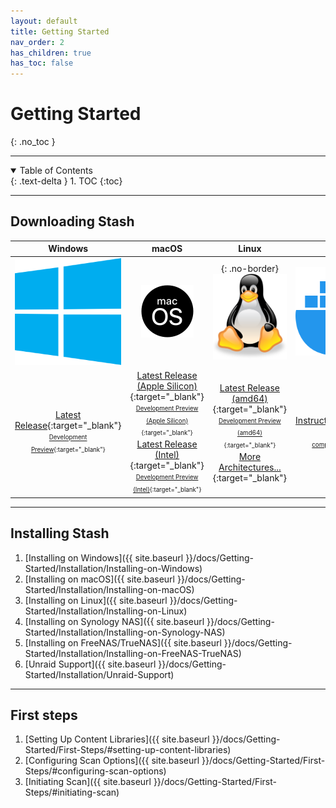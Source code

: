 ```yaml
---
layout: default
title: Getting Started
nav_order: 2
has_children: true
has_toc: false
---
```

# **Getting Started**
{: .no_toc }

---

<details open markdown="block">
  <summary>
    Table of Contents
  </summary>
  {: .text-delta }
1. TOC
{:toc}
</details>

---

## Downloading Stash

|                                                                                                                                Windows                                                                                                                                |                                                                                                                                                                                                                                                                                                              macOS                                                                                                                                                                                                                                                                                                              |                                                                                                                                                                                       Linux                                                                                                                                                                                       |                                                                                                                                    Docker                                                                                                                                    |
| :-------------------------------------------------------------------------------------------------------------------------------------------------------------------------------------------------------------------------------------------------------------------: | :-----------------------------------------------------------------------------------------------------------------------------------------------------------------------------------------------------------------------------------------------------------------------------------------------------------------------------------------------------------------------------------------------------------------------------------------------------------------------------------------------------------------------------------------------------------------------------------------------------------------------------: | :--------------------------------------------------------------------------------------------------------------------------------------------------------------------------------------------------------------------------------------------------------------------------------------------------------------------------------------------------------------------------------: | :---------------------------------------------------------------------------------------------------------------------------------------------------------------------------------------------------------------------------------------------------------------------------: |
|                                                                                                           ![Windows](Getting-Started/assets/windows_logo.svg)                                                                                                           |                                                                                                                                                                                                                                                                                           ![macOS](Getting-Started/assets/mac_logo.svg)                                                                                                                                                                                                                                                                                           |                                                                                                                                                                   {: .no-border}![Linux](Getting-Started/assets/linux_logo.svg)                                                                                                                                                                   |                                                                                                                ![Docker](Getting-Started/assets/docker_logo.svg)                                                                                                                |
| [Latest Release](https://github.com/stashapp/stash/releases/latest/download/stash-win.exe){:target="_blank"} <br /> <sup><sub>[Development Preview](https://github.com/stashapp/stash/releases/download/latest_develop/stash-win.exe){:target="_blank"}</sub></sup> | [Latest Release (Apple Silicon)](https://github.com/stashapp/stash/releases/latest/download/stash-macos-applesilicon){:target="_blank"} <br /> <sup><sub>[Development Preview (Apple Silicon)](https://github.com/stashapp/stash/releases/download/latest_develop/stash-macos-applesilicon){:target="_blank"}</sub></sup> <br />[Latest Release (Intel)](https://github.com/stashapp/stash/releases/latest/download/stash-macos-intel){:target="_blank"} <br /> <sup><sub>[Development Preview (Intel)](https://github.com/stashapp/stash/releases/download/latest_develop/stash-macos-intel){:target="_blank"}</sub></sup> | [Latest Release (amd64)](https://github.com/stashapp/stash/releases/latest/download/stash-linux){:target="_blank"} <br /> <sup><sub>[Development Preview (amd64)](https://github.com/stashapp/stash/releases/download/latest_develop/stash-linux){:target="_blank"}</sub></sup> <br /> [More Architectures...](https://github.com/stashapp/stash/releases/latest){:target="_blank"} | [Instructions](https://github.com/stashapp/stash/blob/master/docker/production/README.md){:target="_blank"} <br /> <sup><sub> [Sample docker-compose.yml](https://github.com/stashapp/stash/blob/master/docker/production/docker-compose.yml){:target="_blank"}</sub></sup> |

---

## Installing Stash

1. [Installing on Windows]({{ site.baseurl }}/docs/Getting-Started/Installation/Installing-on-Windows)
2. [Installing on macOS]({{ site.baseurl }}/docs/Getting-Started/Installation/Installing-on-macOS)
3. [Installing on Linux]({{ site.baseurl }}/docs/Getting-Started/Installation/Installing-on-Linux)
4. [Installing on Synology NAS]({{ site.baseurl }}/docs/Getting-Started/Installation/Installing-on-Synology-NAS)
5. [Installing on FreeNAS/TrueNAS]({{ site.baseurl }}/docs/Getting-Started/Installation/Installing-on-FreeNAS-TrueNAS)
6. [Unraid Support]({{ site.baseurl }}/docs/Getting-Started/Installation/Unraid-Support)

---

## First steps

1. [Setting Up Content Libraries]({{ site.baseurl }}/docs/Getting-Started/First-Steps/#setting-up-content-libraries)
2. [Configuring Scan Options]({{ site.baseurl }}/docs/Getting-Started/First-Steps/#configuring-scan-options)
3. [Initiating Scan]({{ site.baseurl }}/docs/Getting-Started/First-Steps/#initiating-scan)
